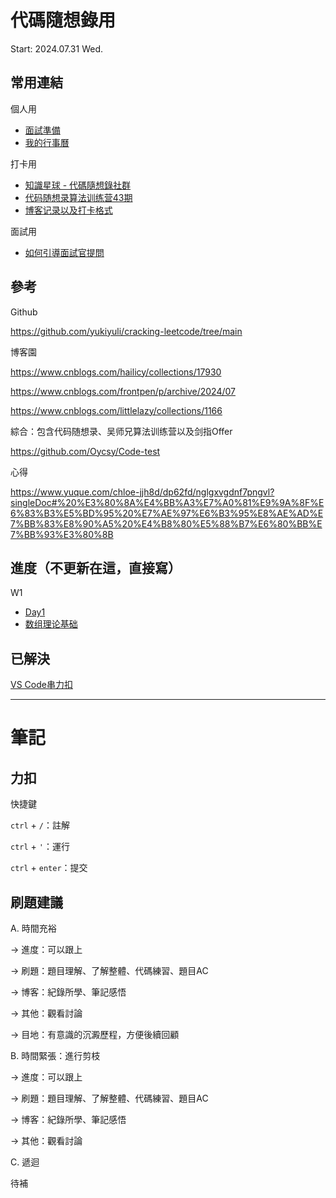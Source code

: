 # 代碼隨想錄用
Start: 2024.07.31 Wed.

## 常用連結
個人用
- [面試準備](<https://www.notion.so/jonathanhrlin/5346339c952a416da5300240e2e5b928#7af0f7900dbf4402858391fba2cd8b23>)
- [我的行事曆](<https://calendar.notion.so/>)

打卡用
- [知識星球 - 代碼隨想錄社群](<https://wx.zsxq.com/dweb2/index/group/88511825151142>)
- [代码随想录算法训练营43期](<https://docs.qq.com/sheet/DUFRZeVVwR2lxd3Zr?tab=BB08J2>)
- [博客记录以及打卡格式](<https://docs.qq.com/doc/DUEdmb1JCaEtlZWFx>)

面試用
- [如何引導面試官提問](<https://wx.zsxq.com/dweb2/index/topic_detail/185412221454442>)

## 參考
Github

https://github.com/yukiyuli/cracking-leetcode/tree/main

博客園

https://www.cnblogs.com/hailicy/collections/17930

https://www.cnblogs.com/frontpen/p/archive/2024/07

https://www.cnblogs.com/littlelazy/collections/1166

綜合：包含代码随想录、吴师兄算法训练营以及剑指Offer

https://github.com/Oycsy/Code-test

心得

https://www.yuque.com/chloe-jjh8d/dp62fd/nglgxvgdnf7pngvl?singleDoc#%20%E3%80%8A%E4%BB%A3%E7%A0%81%E9%9A%8F%E6%83%B3%E5%BD%95%20%E7%AE%97%E6%B3%95%E8%AE%AD%E7%BB%83%E8%90%A5%20%E4%B8%80%E5%88%B7%E6%80%BB%E7%BB%93%E3%80%8B

## 進度（不更新在這，直接寫）
W1
- [Day1](<https://docs.qq.com/doc/DUG9UR2ZUc3BjRUdY>)
- [数组理论基础](<https://programmercarl.com/%E6%95%B0%E7%BB%84%E7%90%86%E8%AE%BA%E5%9F%BA%E7%A1%80.html>)

## 已解決
[VS Code串力扣](<https://blog.csdn.net/qq_45359288/article/details/124351804>)

---
# 筆記
## 力扣

快捷鍵

`ctrl` + `/`：註解

`ctrl` + `'`：運行

`ctrl` + `enter`：提交

## 刷題建議

A. 時間充裕

-> 進度：可以跟上

-> 刷題：題目理解、了解整體、代碼練習、題目AC

-> 博客：紀錄所學、筆記感悟

-> 其他：觀看討論

-> 目地：有意識的沉澱歷程，方便後續回顧

B. 時間緊張：進行剪枝

-> 進度：可以跟上

-> 刷題：題目理解、了解整體、代碼練習、題目AC

-> 博客：紀錄所學、筆記感悟

-> 其他：觀看討論

C. 遞迴

  待補
